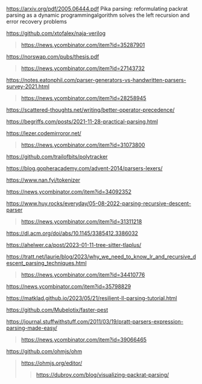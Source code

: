 https://arxiv.org/pdf/2005.06444.pdf Pika parsing: reformulating packrat parsing as a dynamic programmingalgorithm solves the left recursion and error recovery problems

https://github.com/xtofalex/naja-verilog
> https://news.ycombinator.com/item?id=35287901

https://norswap.com/pubs/thesis.pdf
> https://news.ycombinator.com/item?id=27143732

https://notes.eatonphil.com/parser-generators-vs-handwritten-parsers-survey-2021.html
> https://news.ycombinator.com/item?id=28258945

https://scattered-thoughts.net/writing/better-operator-precedence/

https://begriffs.com/posts/2021-11-28-practical-parsing.html

https://lezer.codemirroror.net/
> https://news.ycombinator.com/item?id=31073800

https://github.com/trailofbits/polytracker

https://blog.gopheracademy.com/advent-2014/parsers-lexers/

https://www.nan.fyi/tokenizer

https://news.ycombinator.com/item?id=34092352

https://www.huy.rocks/everyday/05-08-2022-parsing-recursive-descent-parser
> https://news.ycombinator.com/item?id=31311218

https://dl.acm.org/doi/abs/10.1145/3385412.3386032

https://ahelwer.ca/post/2023-01-11-tree-sitter-tlaplus/

https://tratt.net/laurie/blog/2023/why_we_need_to_know_lr_and_recursive_descent_parsing_techniques.html
> https://news.ycombinator.com/item?id=34410776

https://news.ycombinator.com/item?id=35798829

https://matklad.github.io/2023/05/21/resilient-ll-parsing-tutorial.html

https://github.com/Mubelotix/faster-pest

https://journal.stuffwithstuff.com/2011/03/19/pratt-parsers-expression-parsing-made-easy/
> https://news.ycombinator.com/item?id=39066465

https://github.com/ohmjs/ohm
> https://ohmjs.org/editor/
> > https://dubroy.com/blog/visualizing-packrat-parsing/